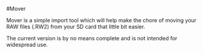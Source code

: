#Mover

Mover is a simple import tool which will help make the chore of moving your RAW files (.RW2) from your SD card that little bit easier.

The current version is by no means complete and is not intended for widespread use.
